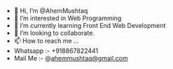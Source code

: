 - 👋 Hi, I’m @AhemMushtaq
- 👀 I’m interested in Web Programming
- 🌱 I’m currently learning Front End Web Development
- 💞️ I’m looking to collaborate.
- 📫 How to reach me ...
- Whatsapp :- +918867822441
- Mail Me :- @ahemmushtaq@gmail.com

<!---
AhemMushtaq/AhemMushtaq is a ✨ special ✨ repository because its `README.md` (this file) appears on your GitHub profile.
You can click the Preview link to take a look at your changes.
--->
